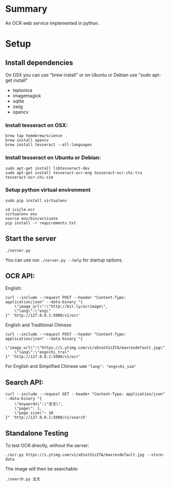 # Summary

An OCR web service implemented in python.

# Setup

## Install dependencies 

On OSX you can use "brew install" or on Ubuntu or Debian use "sudo apt-get install" 

- leptonica
- imagemagick
- sqlite
- swig
- opencv

### Install tesseract on OSX:
	brew tap homebrew/science
	brew install opencv
	brew install tesseract --all-languages

### Install tesseract on Ubuntu or Debian:

	sudo apt-get install libtesseract-dev
	sudo apt-get install tesseract-ocr-eng tesseract-ocr-chi-tra tesseract-ocr-chi-sim



### Setup python virtual environment

	sudo pip install virtualenv
	
	cd icicle-ocr
	virtualenv env
	source env/bin/activate
	pip install -r requirements.txt


## Start the server

	./server.py

You can use run `./server.py --help` for startup options.


## OCR API:

English:
	
	curl --include --request POST --header "Content-Type: application/json" --data-binary "{  
	    \"image_url\":\"http://bit.ly/ocrimage\",
	    \"lang\":\"eng\"
	}" 'http://127.0.0.1:5000/v1/ocr'


English and Traditional Chinese 

	curl --include --request POST --header "Content-Type: application/json" --data-binary "{  
	    \"image_url\":\"https://i.ytimg.com/vi/xEnutX1zZfA/maxresdefault.jpg\",
	    \"lang\":\"eng+chi_tra\"
	}" 'http://127.0.0.1:5000/v1/ocr'


For English and Simplified Chinese use `"lang": "eng+chi_sim"`

## Search API:

	curl --include --request GET --header "Content-Type: application/json" --data-binary "{  
	    \"keywords\":\"全文\",
	    \"page\": 1,
	    \"page_size\": 10
	}" 'http://127.0.0.1:5000/v1/search'


## Standalone Testing

To test OCR directly, without the server:

	./ocr.py https://i.ytimg.com/vi/xEnutX1zZfA/maxresdefault.jpg --store-data

The image will then be searchable:

	./search.py 全文